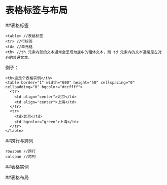 
# 表格标签与布局

##表格标签

``````
<table> //表格标签
<tr> //行标签
<td> //单元格
<th> //th 元素内部的文本通常会呈现为居中的粗体文本，而 td 元素内的文本通常是左对齐的普通文本。
``````

例子：
```
<th>这是个表格实例</th>
<table border="1" width="600" height="50" cellspacing="0" cellpadding="0" bgcolor="#ccffff">
  <tr>
    <td align="center">北京</td>
    <td align="center">上海</td>
  </tr>
  <tr>
    <td>北京</td>
    <td bgcolor="green">上海</td>
  </tr>
</table>
```


##跨行与跨列

```
rowspan //跨行
colspan //跨列
```

##表格实例

##表格布局 
